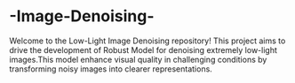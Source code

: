 # -Image-Denoising-
Welcome to the Low-Light Image Denoising repository! This project aims to drive the development of Robust Model for denoising extremely low-light images.This model enhance visual quality in challenging conditions by transforming noisy images into clearer representations.
